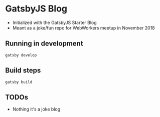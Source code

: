 # GatsbyJS Blog

 - Initialized with the GatsbyJS Starter Blog
 - Meant as a joke/fun repo for WebWorkers meetup in November 2018

## Running in development
`gatsby develop`

## Build steps
`gatsby build`

## TODOs

 - Nothing it's a joke blog
